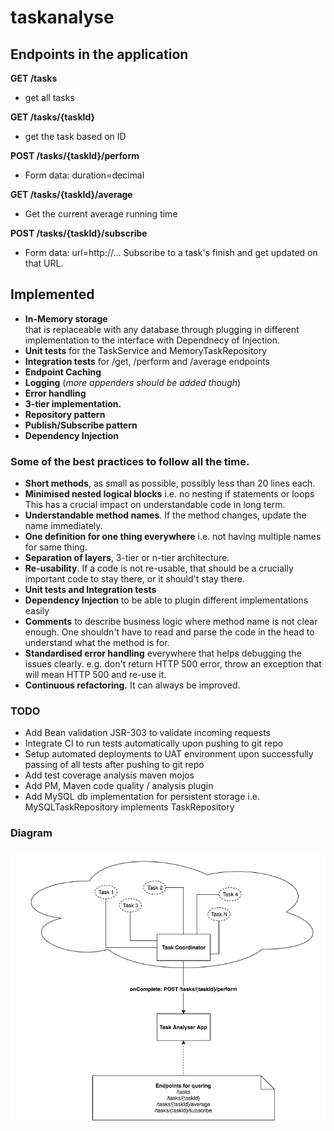 # taskanalyse

## Endpoints in the application

**GET /tasks** 
 - get all tasks

**GET /tasks/{taskId}**
 - get the task based on ID

**POST /tasks/{taskId}/perform**
 - Form data: duration=decimal  

**GET /tasks/{taskId}/average**
 - Get the current average running time
 
**POST /tasks/{taskId}/subscribe**
  - Form data: url=http://...
  Subscribe to a task's finish and get updated on that URL.
 
 ## Implemented
 - **In-Memory storage**  
    that is replaceable with any database through plugging in different implementation to the interface with Dependnecy of Injection.
 - **Unit tests** for the TaskService and MemoryTaskRepository
 - **Integration tests** for /get, /perform and /average endpoints
 - **Endpoint Caching**
 - **Logging** (*more appenders should be added though*)
 - **Error handling**
 - **3-tier implementation.**
 - **Repository pattern**
 - **Publish/Subscribe pattern**
 - **Dependency Injection**
 
 ### Some of the best practices to follow all the time.
 
 - **Short methods**, as small as possible, possibly less than 20 lines each.
 - **Minimised nested logical blocks** i.e. no nesting if statements or loops
    This has a crucial impact on understandable code in long term.
 - **Understandable method names**. If the method changes, update the name immediately.
 - **One definition for one thing everywhere** i.e. not having multiple names for same thing.
 - **Separation of layers**, 3-tier or n-tier architecture.
 - **Re-usability**. If a code is not re-usable, that should be a crucially important code to stay there, or it should't stay there.
 - **Unit tests and Integration tests**
 - **Dependency Injection** to be able to plugin different implementations easily
 - **Comments** to describe business logic where method name is not clear enough. One shouldn't have to read and parse the code in the head to understand what the method is for.
 - **Standardised error handling** everywhere that helps debugging the issues clearly. e.g. don't return HTTP 500 error, throw an exception that will mean HTTP 500 and re-use it.
 - **Continuous refactoring.** It can always be improved.
 
 ### TODO
 - Add Bean validation JSR-303 to validate incoming requests
 - Integrate CI to run tests automatically upon pushing to git repo
 - Setup automated deployments to UAT environment upon successfully passing of all tests after pushing to git repo
 - Add test coverage analysis maven mojos
 - Add PM, Maven code quality  / analysis plugin
 - Add MySQL db implementation for persistent storage i.e. MySQLTaskRepository implements TaskRepository 
 
 
 ### Diagram
 
 ![Diagram](/_docs/diagram.png)
 